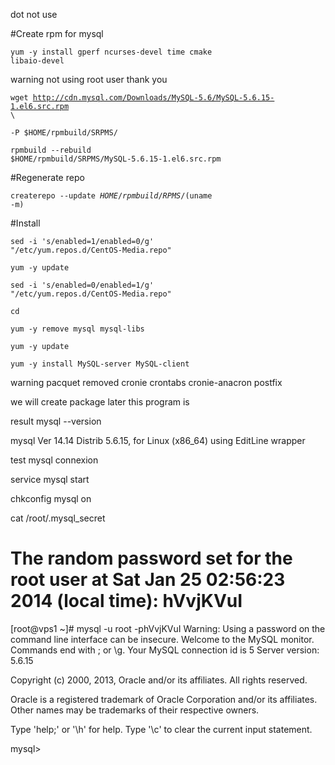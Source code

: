 dot not use

#Create rpm for mysql

<code>yum -y install gperf ncurses-devel time cmake libaio-devel</code>

warning not using root user thank you

<code>wget http://cdn.mysql.com/Downloads/MySQL-5.6/MySQL-5.6.15-1.el6.src.rpm \ </code>

<code>-P $HOME/rpmbuild/SRPMS/</code>

<code>rpmbuild --rebuild $HOME/rpmbuild/SRPMS/MySQL-5.6.15-1.el6.src.rpm</code>

#Regenerate repo

<code>createrepo --update $HOME/rpmbuild/RPMS/$(uname -m)</code>

#Install

<code>sed -i 's/enabled=1/enabled=0/g' "/etc/yum.repos.d/CentOS-Media.repo"</code>

<code>yum -y update</code>

<code>sed -i 's/enabled=0/enabled=1/g' "/etc/yum.repos.d/CentOS-Media.repo"</code>

<code>cd</code>

<code>yum -y remove mysql mysql-libs</code>

<code>yum -y update</code>

<code>yum -y install MySQL-server MySQL-client</code>

warning pacquet removed cronie crontabs cronie-anacron postfix

we will create package later this program is

result mysql --version

mysql  Ver 14.14 Distrib 5.6.15, for Linux (x86_64) using  EditLine wrapper

test mysql connexion

service mysql start

chkconfig mysql on

cat /root/.mysql_secret

# The random password set for the root user at Sat Jan 25 02:56:23 2014 (local time): hVvjKVuI

[root@vps1 ~]# mysql -u root -phVvjKVuI
Warning: Using a password on the command line interface can be insecure.
Welcome to the MySQL monitor.  Commands end with ; or \g.
Your MySQL connection id is 5
Server version: 5.6.15

Copyright (c) 2000, 2013, Oracle and/or its affiliates. All rights reserved.

Oracle is a registered trademark of Oracle Corporation and/or its
affiliates. Other names may be trademarks of their respective
owners.

Type 'help;' or '\h' for help. Type '\c' to clear the current input statement.

mysql>
